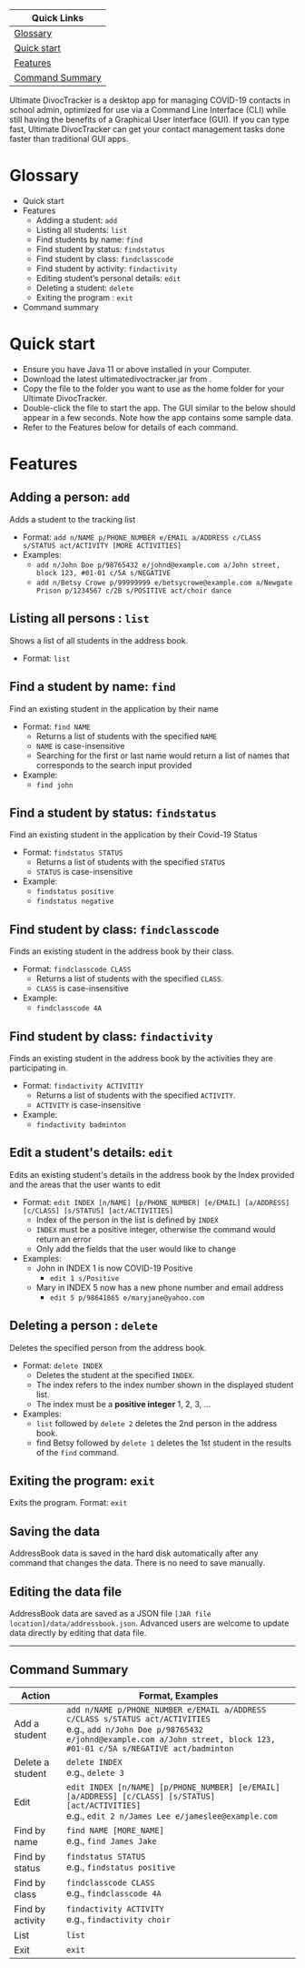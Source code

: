 
| Quick Links                         |
|-------------------------------------|
| [Glossary](#Glossary)               |
| [Quick start](#Quick-start)         |
| [Features](#Features)               |
| [Command Summary](#Command-Summary) |


Ultimate DivocTracker is a desktop app for managing COVID-19 contacts in school admin, optimized for use via a Command Line Interface (CLI) while still having the benefits of a Graphical User Interface (GUI). If you can type fast, Ultimate DivocTracker can get your contact management tasks done faster than traditional GUI apps.

# Glossary
- Quick start
- Features
  - Adding a student: `add`
  - Listing all students: `list`
  - Find students by name: `find`
  - Find student by status:  `findstatus`
  - Find student by class: `findclasscode`
  - Find student by activity: `findactivity`
  - Editing student’s personal details: `edit`
  - Deleting a student: `delete`
  - Exiting the program : `exit`
- Command summary

# Quick start
- Ensure you have Java 11 or above installed in your Computer.
- Download the latest ultimatedivoctracker.jar from <website link>.
- Copy the file to the folder you want to use as the home folder for your Ultimate DivocTracker.
- Double-click the file to start the app. The GUI similar to the below should appear in a few seconds. Note how the app contains some sample data.
- Refer to the Features below for details of each command.



# Features
## Adding a person: `add`
Adds a student to the tracking list
- Format: `add n/NAME p/PHONE_NUMBER e/EMAIL a/ADDRESS​ c/CLASS s/STATUS act/ACTIVITY [MORE ACTIVITIES]`
- Examples:
  - `add n/John Doe p/98765432 e/johnd@example.com a/John street, block 123, #01-01 c/5A s/NEGATIVE`
  - `add n/Betsy Crowe p/99999999 e/betsycrowe@example.com a/Newgate Prison p/1234567 c/2B s/POSITIVE act/choir dance`

## Listing all persons : `list`
Shows a list of all students in the address book.
- Format: `list`

## Find a student by name: `find`
Find an existing student in the application by their name
- Format: `find NAME`
  - Returns a list of students with the specified `NAME`
  - `NAME` is case-insensitive
  - Searching for the first or last name would return a list of names that corresponds to the search input provided
- Example:
  - `find john`

## Find a student by status: `findstatus`
Find an existing student in the application by their Covid-19 Status
- Format: `findstatus STATUS`
  - Returns a list of students with the specified `STATUS`
  - `STATUS` is case-insensitive
- Example:
  - `findstatus positive`
  - `findstatus negative`

## Find student by class: `findclasscode`
Finds an existing student in the address book by their class.
- Format: `findclasscode CLASS`
  - Returns a list of students with the specified `CLASS`.
  - `CLASS` is case-insensitive
- Example:
  - `findclasscode 4A`

## Find student by class: `findactivity`
Finds an existing student in the address book by the activities they are participating in.
- Format: `findactivity ACTIVITIY`
  - Returns a list of students with the specified `ACTIVITY`.
  - `ACTIVITY` is case-insensitive
- Example:
  - `findactivity badminton`

## Edit a student's details: `edit`
Edits an existing student's details in the address book by the Index provided and the areas that the user wants to edit
- Format: `edit INDEX [n/NAME] [p/PHONE_NUMBER] [e/EMAIL] [a/ADDRESS] [c/CLASS] [s/STATUS] [act/ACTIVITIES]`
  - Index of the person in the list is defined by `INDEX`
  - `INDEX` must be a positive integer, otherwise the command would return an error
  - Only add the fields that the user would like to change
- Examples:
  - John in INDEX 1 is now COVID-19 Positive
    - `edit 1 s/Positive`
  - Mary in INDEX 5 now has a new phone number and email address
    - `edit 5 p/98641865 e/maryjane@yahoo.com`

## Deleting a person : `delete`
Deletes the specified person from the address book.
- Format: `delete INDEX`
  - Deletes the student at the specified `INDEX`.
  - The index refers to the index number shown in the displayed student list.
  - The index must be a **positive integer** 1, 2, 3, ...
- Examples:
  - `list` followed by `delete 2` deletes the 2nd person in the address book.
  - find Betsy followed by `delete 1` deletes the 1st student in the results of the `find` command.


## Exiting the program: `exit`
Exits the program.
Format: `exit`
## Saving the data
AddressBook data is saved in the hard disk automatically after any command that changes the data. There is no need to save manually.

## Editing the data file
AddressBook data are saved as a JSON file `[JAR file location]/data/addressbook.json`. Advanced users are welcome to update data directly by editing that data file.

----------------

## Command Summary

| Action           | Format, Examples                               |                    
|-----|------------------------------------------------|
| Add a student    | `add n/NAME p/PHONE_NUMBER e/EMAIL a/ADDRESS c/CLASS s/STATUS act/ACTIVITIES`<br/>e.g., `add n/John Doe p/98765432 e/johnd@example.com a/John street, block 123, #01-01 c/5A s/NEGATIVE act/badminton` |
| Delete a student | `delete INDEX`<br/>e.g., `delete 3`                      |
| Edit             | `edit INDEX [n/NAME] [p/PHONE_NUMBER] [e/EMAIL] [a/ADDRESS] [c/CLASS] [s/STATUS] [act/ACTIVITIES]`<br/>e.g., `edit 2 n/James Lee e/jameslee@example.com`                                                       |
| Find by name     | `find NAME [MORE_NAME]`<br/>e.g., `find James Jake`      |
| Find by status   | `findstatus STATUS`<br/>e.g., `findstatus positive`      |
| Find by class    | `findclasscode CLASS`<br/>e.g., `findclasscode 4A`       |
| Find by activity | `findactivity ACTIVITY`<br/>e.g., `findactivity choir`   |
| List             | `list`                                                   |
| Exit             | `exit`                                                   |
